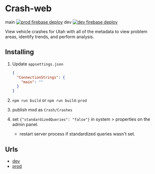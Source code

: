 # Crash-web

main [![prod firebase deploy](https://github.com/agrc/Crash-web/actions/workflows/nodejs.yml/badge.svg?branch=main)](https://github.com/agrc/Crash-web/actions/workflows/nodejs.yml)
dev [![dev firebase deploy](https://github.com/agrc/Crash-web/actions/workflows/nodejs.yml/badge.svg?branch=dev)](https://github.com/agrc/Crash-web/actions/workflows/nodejs.yml)

View vehicle crashes for Utah with all of the metadata to view problem areas, identify trends, and perform analysis.

## Installing

1. Update `appsettings.json`

    ```json
    {
      "ConnectionStrings": {
        "main": ""
      }
    }
    ```

1. `npm run build` or `npm run build:prod`
1. publish mxd as `Crash/Crashes`
1. set `{"standardizedQueries": "false"}` in system > properties on the admin panel.
   - restart server process if standardized queries wasn't set.

## Urls

- [dev](http://crashmapping.dev.utah.gov)
- [prod](http://crashmapping.utah.gov)
